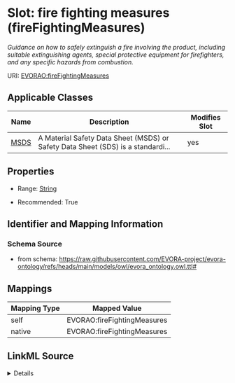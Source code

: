 

# Slot: fire fighting measures (fireFightingMeasures)


_Guidance on how to safely extinguish a fire involving the product, including suitable extinguishing agents, special protective equipment for firefighters, and any specific hazards from combustion._





URI: [EVORAO:fireFightingMeasures](https://raw.githubusercontent.com/EVORA-project/evora-ontology/refs/heads/main/models/owl/evora_ontology.owl.ttl#fireFightingMeasures)



<!-- no inheritance hierarchy -->





## Applicable Classes

| Name | Description | Modifies Slot |
| --- | --- | --- |
| [MSDS](MSDS.md) | A Material Safety Data Sheet (MSDS) or Safety Data Sheet (SDS) is a standardi... |  yes  |







## Properties

* Range: [String](String.md)

* Recommended: True





## Identifier and Mapping Information







### Schema Source


* from schema: https://raw.githubusercontent.com/EVORA-project/evora-ontology/refs/heads/main/models/owl/evora_ontology.owl.ttl#




## Mappings

| Mapping Type | Mapped Value |
| ---  | ---  |
| self | EVORAO:fireFightingMeasures |
| native | EVORAO:fireFightingMeasures |




## LinkML Source

<details>
```yaml
name: fireFightingMeasures
description: Guidance on how to safely extinguish a fire involving the product, including
  suitable extinguishing agents, special protective equipment for firefighters, and
  any specific hazards from combustion.
title: fire fighting measures
from_schema: https://raw.githubusercontent.com/EVORA-project/evora-ontology/refs/heads/main/models/owl/evora_ontology.owl.ttl#
rank: 1000
alias: fireFightingMeasures
domain_of:
- MSDS
range: string
required: false
recommended: true
multivalued: false

```
</details>